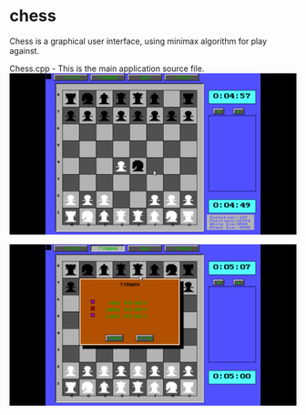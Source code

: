 # chess
Chess is a graphical user interface, using minimax algorithm for play against.   

Chess.cpp - This is the main application source file.
![GitHub Logo](https://github.com/bat2uya/chess/blob/master/scr2.png)
  
![GitHub Logo](https://github.com/bat2uya/chess/blob/master/scr3.png)
 
  

